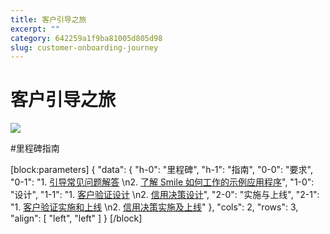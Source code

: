 ```yaml
---
title: 客户引导之旅
excerpt: ""  
category: 642259a1f9ba81005d805d98
slug: customer-onboarding-journey
---
```


# 客户引导之旅

![](https://files.readme.io/ded8723-image.png)

#里程碑指南

[block:parameters]
{
"data": {
"h-0": "里程碑",
"h-1": "指南",
"0-0": "要求",
"0-1": "1. [引导常见问题解答](https://docs.getsmileapi.com/docs/onboarding-faqs#what-are-the-typical-concerns-i-need-to-consider-during-requirement-gathering-)  \n2. [了解 Smile 如何工作的示例应用程序](https://sampleapps.getsmileapi.com/)",
"1-0": "设计",
"1-1": "1. [客户验证设计](doc:design-1)  \n2. [信用决策设计](doc:design)",
"2-0": "实施与上线",
"2-1": "1. [客户验证实施和上线](doc:implementation)  \n2. [信用决策实施及上线](doc:implementation-1)"
},
"cols": 2,
"rows": 3,
"align": [
"left",
"left"
]
}
[/block]
